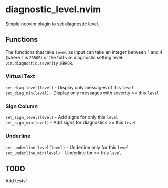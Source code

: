 # diagnostic_level.nvim

Simple neovim plugin to set diagnostic level.

## Functions

The functions that take `level` as input can take an integer between 1 and 4 (where 1 is `ERROR`) or the full vim diagnostic setting level: `vim.diagnostic.severity.ERROR`.

### Virtual Text

`set_diag_level(level)` - Display only messages of this `level`  
`set_diag_min(level)` - Display only messages with severity >= this `level`

### Sign Column

`set_sign_level(level)` - Add signs for only this `level`  
`set_sign_min(level)` - Add signs for diagnostics >= this `level`

### Underline

`set_underline_level(level)` - Underline only for this `level`  
`set_underline_min(level)` - Underline for >= this `level`

## TODO

Add tests!

